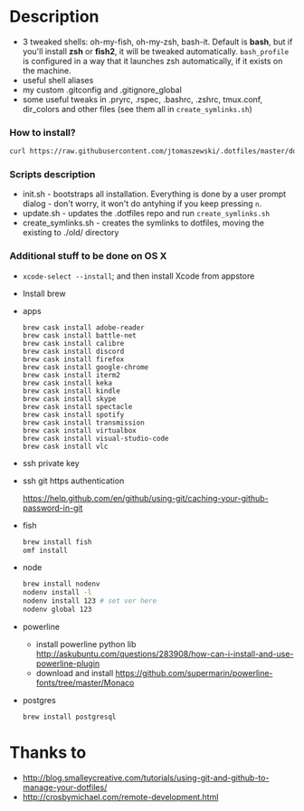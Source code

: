 # Description

* 3 tweaked shells: oh-my-fish, oh-my-zsh, bash-it. Default is **bash**, but if you'll install **zsh** or **fish2**, it will be tweaked automatically. `bash_profile` is configured in a way that it launches zsh automatically, if it exists on the machine.
* useful shell aliases
* my custom .gitconfig and .gitignore_global
* some useful tweaks in .pryrc, .rspec, .bashrc, .zshrc, tmux.conf, dir_colors and other files (see them all in `create_symlinks.sh`)

### How to install?

```bash
curl https://raw.githubusercontent.com/jtomaszewski/.dotfiles/master/download.sh | sh
```

### Scripts description

* init.sh - bootstraps all installation. Everything is done by a user prompt dialog - don't worry, it won't do antyhing if you keep pressing `n`.
* update.sh - updates the .dotfiles repo and run `create_symlinks.sh`
* create_symlinks.sh - creates the symlinks to dotfiles, moving the existing to ./old/ directory

### Additional stuff to be done on OS X

- `xcode-select --install`; and then install Xcode from appstore

- Install brew

- apps
    ```
    brew cask install adobe-reader
    brew cask install battle-net
    brew cask install calibre
    brew cask install discord
    brew cask install firefox
    brew cask install google-chrome
    brew cask install iterm2
    brew cask install keka
    brew cask install kindle
    brew cask install skype
    brew cask install spectacle
    brew cask install spotify
    brew cask install transmission
    brew cask install virtualbox
    brew cask install visual-studio-code
    brew cask install vlc
    ````

- ssh private key

- ssh git https authentication

    https://help.github.com/en/github/using-git/caching-your-github-password-in-git

- fish

    ```sh
    brew install fish
    omf install
    ```

- node

    ```sh
    brew install nodenv
    nodenv install -l
    nodenv install 123 # set ver here
    nodenv global 123
    ```

- powerline
    - install powerline python lib http://askubuntu.com/questions/283908/how-can-i-install-and-use-powerline-plugin
    - download and install https://github.com/supermarin/powerline-fonts/tree/master/Monaco


- postgres

    ```
    brew install postgresql
    ```

# Thanks to

* http://blog.smalleycreative.com/tutorials/using-git-and-github-to-manage-your-dotfiles/
* http://crosbymichael.com/remote-development.html



